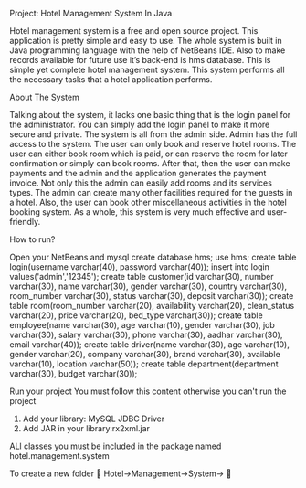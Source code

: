 Project: Hotel Management System In Java

Hotel management system is a free and open source project. 
This application is pretty simple and easy to use. 
The whole system is built in Java programming language with the help of NetBeans IDE. 
Also to make records available for future use it’s back-end is hms database. 
This is simple yet complete hotel management system. 
This system performs all the necessary tasks that a hotel application performs.

About The System

Talking about the system, it lacks one basic thing that is the login panel for the administrator. 
You can simply add the login panel to make it more secure and private. 
The system is all from the admin side. 
Admin has the full access to the system. 
The user can only book and reserve hotel rooms. 
The user can either book room which is paid, 
or can reserve the room for later confirmation 
or simply can book rooms. After that, 
then the user can make payments and the admin and the application generates the payment invoice.
Not only this the admin can easily add rooms and its services types. 
The admin can create many other facilities required for the guests in a hotel. 
Also, the user can book other miscellaneous activities in the hotel booking system. 
As a whole, this system is very much effective and user-friendly.

How to run?

Open your NetBeans and mysql 
create database hms;
use hms;
create table login(username varchar(40), password varchar(40));
insert into login values('admin','12345');
create table customer(id varchar(30), number varchar(30), name varchar(30), gender varchar(30), country varchar(30), room_number varchar(30), status varchar(30), deposit varchar(30));
create table room(room_number varchar(20), availability varchar(20), clean_status varchar(20), price varchar(20), bed_type varchar(30));
create table employee(name varchar(30), age varchar(10), gender varchar(30), job varchar(30), salary varchar(30), phone varchar(30), aadhar varchar(30), email varchar(40));
create table driver(name varchar(30), age varchar(10), gender varchar(20), company varchar(30), brand varchar(30), available varchar(10), location varchar(50));
create table department(department varchar(30), budget varchar(30));

Run your project 
You must follow this content otherwise you can't run the project 
1. Add your library: MySQL JDBC Driver
 2. Add JAR in your library:rx2xml.jar

ALl classes you must be included in the package named hotel.management.system

To create a new folder 📁 
Hotel->Management->System-> 📁 













